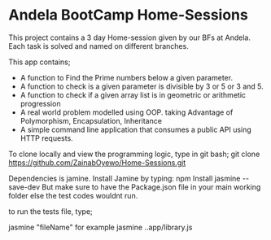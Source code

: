 # Andela BootCamp Home-Sessions
This project contains a 3 day Home-session given by our BFs at Andela. Each task is solved and named on different branches.

This app contains;
* A function to Find the Prime numbers below a given parameter.
* A function to check is a given parameter is divisible by 3 or 5 or 3 and 5.
* A function to check if a given array list is in geometric or arithmetic progression
* A real world problem modelled using OOP. taking Advantage of Polymorphism, Encapsulation, Inheritance
* A simple command line application that consumes a public API using HTTP requests.

To clone locally and view the programming logic, type in git bash; 
git clone https://github.com/ZainabOyewo/Home-Sessions.git

Dependencies is jamine.
Install Jamine by typing:
npm Install jasmine --save-dev
But make sure to have the Package.json file in your main working folder else the test codes wouldnt run.

to run the tests file, type;

jasmine "fileName" for example jasmine ..app/library.js

